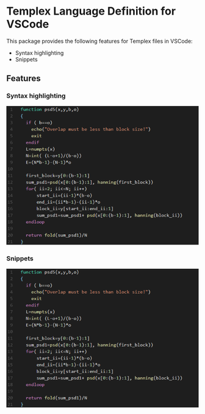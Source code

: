 # Templex Language Definition for VSCode

This package provides the following features for Templex files in VSCode:
- Syntax highlighting
- Snippets 

## Features

### Syntax highlighting

![Syntax highlighting](images/feature-syntax-highlight.png)

### Snippets

![Syntax highlighting](images/feature-syntax-highlight.png)